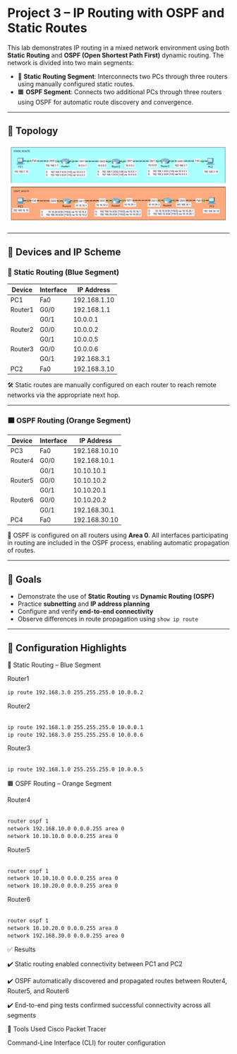 # Project 3 – IP Routing with OSPF and Static Routes

This lab demonstrates IP routing in a mixed network environment using both **Static Routing** and **OSPF (Open Shortest Path First)** dynamic routing. The network is divided into two main segments:

- 🔷 **Static Routing Segment**: Interconnects two PCs through three routers using manually configured static routes.
- 🟧 **OSPF Segment**: Connects two additional PCs through three routers using OSPF for automatic route discovery and convergence.

---

## 🧭 Topology

![Network Topology](Topology.png)

---

## 🧱 Devices and IP Scheme

### 🔷 Static Routing (Blue Segment)

| Device   | Interface     | IP Address     |
|----------|---------------|----------------|
| PC1      | Fa0           | 192.168.1.10   |
| Router1  | G0/0          | 192.168.1.1    |
|          | G0/1          | 10.0.0.1       |
| Router2  | G0/0          | 10.0.0.2       |
|          | G0/1          | 10.0.0.5       |
| Router3  | G0/0          | 10.0.0.6       |
|          | G0/1          | 192.168.3.1    |
| PC2      | Fa0           | 192.168.3.10   |

🛠️ Static routes are manually configured on each router to reach remote networks via the appropriate next hop.

---

### 🟧 OSPF Routing (Orange Segment)

| Device   | Interface     | IP Address     |
|----------|---------------|----------------|
| PC3      | Fa0           | 192.168.10.10  |
| Router4  | G0/0          | 192.168.10.1   |
|          | G0/1          | 10.10.10.1     |
| Router5  | G0/0          | 10.10.10.2     |
|          | G0/1          | 10.10.20.1     |
| Router6  | G0/0          | 10.10.20.2     |
|          | G0/1          | 192.168.30.1   |
| PC4      | Fa0           | 192.168.30.10  |

📡 OSPF is configured on all routers using **Area 0**. All interfaces participating in routing are included in the OSPF process, enabling automatic propagation of routes.

---

## 🎯 Goals

- Demonstrate the use of **Static Routing** vs **Dynamic Routing (OSPF)**
- Practice **subnetting** and **IP address planning**
- Configure and verify **end-to-end connectivity**
- Observe differences in route propagation using `show ip route`

---

## 🔧 Configuration Highlights

🔷 Static Routing – Blue Segment

Router1

```bash
ip route 192.168.3.0 255.255.255.0 10.0.0.2
```

Router2

```bash

ip route 192.168.1.0 255.255.255.0 10.0.0.1
ip route 192.168.3.0 255.255.255.0 10.0.0.6

```

Router3

```bash

ip route 192.168.1.0 255.255.255.0 10.0.0.5

```

🟧 OSPF Routing – Orange Segment

Router4

```bash

router ospf 1
network 192.168.10.0 0.0.0.255 area 0
network 10.10.10.0 0.0.0.255 area 0

```

Router5

```bash

router ospf 1
network 10.10.10.0 0.0.0.255 area 0
network 10.10.20.0 0.0.0.255 area 0


```

Router6

```bash

router ospf 1
network 10.10.20.0 0.0.0.255 area 0
network 192.168.30.0 0.0.0.255 area 0

```

✅ Results

✔️ Static routing enabled connectivity between PC1 and PC2

✔️ OSPF automatically discovered and propagated routes between Router4, Router5, and Router6

✔️ End-to-end ping tests confirmed successful connectivity across all segments


🧰 Tools Used
Cisco Packet Tracer

Command-Line Interface (CLI) for router configuration

